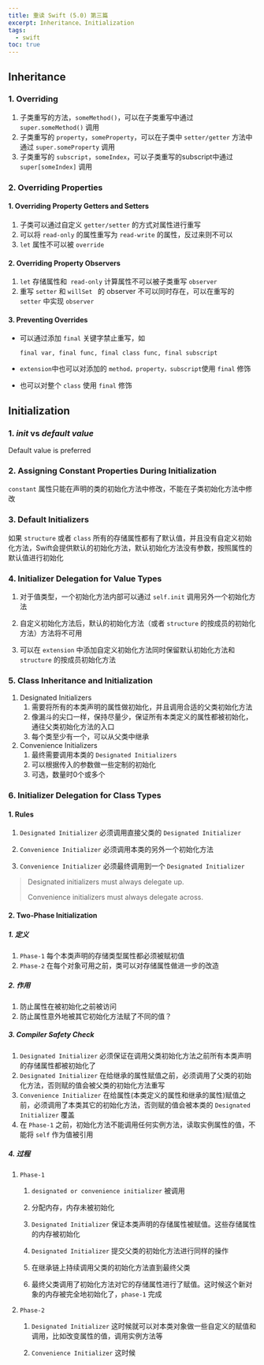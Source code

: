 ```yaml
---
title: 重读 Swift (5.0) 第三篇
excerpt: Inheritance、Initialization
tags:
  - swift
toc: true
---
```


## Inheritance

### 1. Overriding

1. 子类重写的方法，`someMethod()`，可以在子类重写中通过 `super.someMethod()` 调用
2. 子类重写的 `property`，`someProperty`，可以在子类中 `setter/getter` 方法中通过 `super.someProperty` 调用
3. 子类重写的 `subscript`，`someIndex`，可以子类重写的subscript中通过 `super[someIndex]` 调用

### 2. Overriding Properties

#### 1. Overriding Property Getters and Setters

1. 子类可以通过自定义 `getter/setter` 的方式对属性进行重写
2. 可以将 `read-only` 的属性重写为 `read-write` 的属性，反过来则不可以
3. `let` 属性不可以被 `override`

#### 2. Overriding Property Observers

1. `let` 存储属性和` read-only` 计算属性不可以被子类重写 `observer`
2. 重写 `setter` 和 `willSet ` 的 observer 不可以同时存在，可以在重写的 `setter` 中实现 `observer`

#### 3. Preventing Overrides

- 可以通过添加 `final` 关键字禁止重写，如

   `final var, final func, final class func, final subscript`

- `extension`中也可以对添加的 `method，property，subscript`使用 `final` 修饰

- 也可以对整个 `class` 使用 `final` 修饰

## Initialization

### 1. _init_ vs _default value_

Default value is preferred

### 2. Assigning Constant Properties During Initialization

`constant` 属性只能在声明的类的初始化方法中修改，不能在子类初始化方法中修改

### 3. Default Initializers

如果 `structure` 或者 `class` 所有的存储属性都有了默认值，并且没有自定义初始化方法，Swift会提供默认的初始化方法，默认初始化方法没有参数，按照属性的默认值进行初始化

### 4. Initializer Delegation for Value Types

1. 对于值类型，一个初始化方法内部可以通过 `self.init` 调用另外一个初始化方法

2. 自定义初始化方法后，默认的初始化方法（或者 `structure` 的按成员的初始化方法）方法将不可用
3. 可以在 `extension` 中添加自定义初始化方法同时保留默认初始化方法和 `structure` 的按成员初始化方法

### 5. Class Inheritance and Initialization

1. Designated Initializers
   1. 需要将所有的本类声明的属性做初始化，并且调用合适的父类初始化方法
   2. 像漏斗的尖口一样，保持尽量少，保证所有本类定义的属性都被初始化，通往父类初始化方法的入口
   3. 每个类至少有一个，可以从父类中继承
2. Convenience Initializers
   1. 最终需要调用本类的 `Designated Initializers`
   2. 可以根据传入的参数做一些定制的初始化
   3. 可选，数量时0个或多个

### 6. Initializer Delegation for Class Types

#### 1. Rules

1. `Designated Initializer` 必须调用直接父类的  `Designated Initializer`

2. `Convenience Initializer` 必须调用本类的另外一个初始化方法

3.  `Convenience Initializer` 必须最终调用到一个 `Designated Initializer`

   >  Designated initializers must always delegate up.
   >
   > Convenience initializers must always delegate across.

#### 2. Two-Phase Initialization

##### 1. 定义

1. `Phase-1` 每个本类声明的存储类型属性都必须被赋初值
2. `Phase-2` 在每个对象可用之前，类可以对存储属性做进一步的改造

##### 2. 作用

1. 防止属性在被初始化之前被访问
2. 防止属性意外地被其它初始化方法赋了不同的值？

##### 3. Compiler Safety Check

1. `Designated Initializer` 必须保证在调用父类初始化方法之前所有本类声明的存储属性都被初始化了
2. `Designated Initializer` 在给继承的属性赋值之前，必须调用了父类的初始化方法，否则赋的值会被父类的初始化方法重写
3. `Convenience Initializer` 在给属性(本类定义的属性和继承的属性)赋值之前，必须调用了本类其它的初始化方法，否则赋的值会被本类的 `Designated Initializer` 覆盖
4. 在 `Phase-1` 之前，初始化方法不能调用任何实例方法，读取实例属性的值，不能将 `self` 作为值被引用

##### 4. 过程

1. `Phase-1`

   1. `designated or convenience initializer` 被调用

   2. 分配内存，内存未被初始化

   3. `Designated Initializer` 保证本类声明的存储属性被赋值。这些存储属性的内存被初始化

   4. `Designated Initializer` 提交父类的初始化方法进行同样的操作

   5. 在继承链上持续调用父类的初始化方法直到最终父类

   6. 最终父类调用了初始化方法对它的存储属性进行了赋值。这时候这个新对象的内存被完全地初始化了，`phase-1` 完成

2. `Phase-2`

   1. `Designated Initializer` 这时候就可以对本类对象做一些自定义的赋值和调用，比如改变属性的值，调用实例方法等

   2. `Convenience Initializer` 这时候